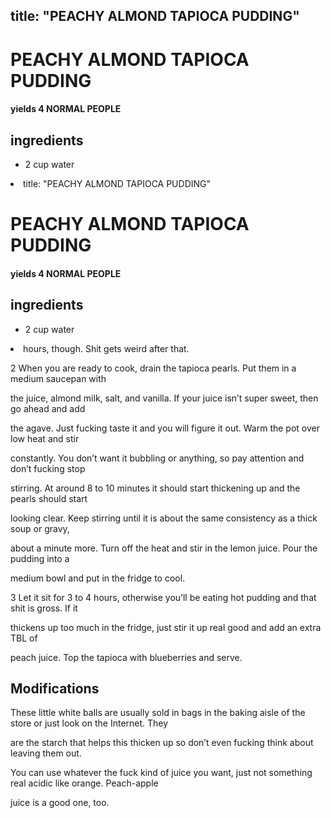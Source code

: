 

title: "PEACHY ALMOND TAPIOCA PUDDING"
---
# PEACHY ALMOND TAPIOCA PUDDING



#### yields  4 NORMAL PEOPLE


## ingredients
* 2 cup water 
<li 

title: "PEACHY ALMOND TAPIOCA PUDDING"
---
# PEACHY ALMOND TAPIOCA PUDDING



#### yields  4 NORMAL PEOPLE


## ingredients
* 2 cup water 
<li  go more than 16

hours, though. Shit gets weird after that.

2 When you are ready to cook, drain the tapioca pearls. Put them in a medium saucepan with

the juice, almond milk, salt, and vanilla. If your juice isn’t super sweet, then go ahead and add

the agave. Just fucking taste it and you will figure it out. Warm the pot over low heat and stir

constantly. You don’t want it bubbling or anything, so pay attention and don’t fucking stop

stirring. At around 8 to 10 minutes it should start thickening up and the pearls should start

looking clear. Keep stirring until it is about the same consistency as a thick soup or gravy,

about a minute more. Turn off the heat and stir in the lemon juice. Pour the pudding into a

medium bowl and put in the fridge to cool.

3 Let it sit for 3 to 4 hours, otherwise you’ll be eating hot pudding and that shit is gross. If it

thickens up too much in the fridge, just stir it up real good and add an extra TBL of

peach juice. Top the tapioca with blueberries and serve.



## Modifications
These little white balls are usually sold in bags in the baking aisle of the store or just look on the Internet. They

are the starch that helps this thicken up so don’t even fucking think about leaving them out.

 You can use whatever the fuck kind of juice you want, just not something real acidic like orange. Peach-apple

juice is a good one, too.





